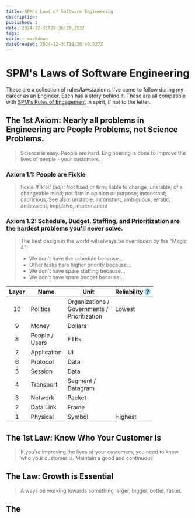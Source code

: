 ```yaml
---
title: SPM's Laws of Software Engineering
description: 
published: 1
date: 2024-12-31T20:36:20.253Z
tags: 
editor: markdown
dateCreated: 2024-12-31T19:20:49.527Z
---
```


# SPM's Laws of Software Engineering

These are a collection of rules/laws/axioms I've come to follow during my career as an Engineer.  Each has a story behind it.  These are all compatible with [SPM's Rules of Engagement](/laws/spms-roes) in spirit, if not to the letter.


## The 1st Axiom: Nearly all problems in Engineering are People Problems, not Science Problems.

> Science is easy.  People are hard.  Engineering is done to improve the lives of people - your customers.  

### Axiom 1.1: People are Fickle

> fickle /fĭk′əl/ (adj): Not fixed or firm; liable to change; unstable; of a changeable mind; not firm in opinion or purpose; inconstant; capricious. 
> See also: unstable, inconstant, ambiguous, erratic, ambivalent, impulsive, impermanent

### Axiom 1.2: Schedule, Budget, Staffing, and Prioritization are the hardest problems you'll never solve.
> The best design in the world will always be overridden by the "Magic 4":
> * We don't have the schedule because...
> * Other tasks hare higher priority because...
> * We don't have spare staffing because...
> * We don't have spare budget because...

| Layer | Name        | Unit    | <span title="Also known as the 'probability of everything going right'" >Reliability <span style="background: #87CEFA; border-radius:10px; padding: 0 3px 0 3px;">?</span></span> |
|:-----:|-------------|---------|---|
| 10    | Politics    | Organizations /<br/>Governments /<br/>Prioritization | Lowest |
| 9     | Money       | Dollars |
| 8     | People /<br/>Users    | FTEs |
| 7     | Application | UI      |
| 6     | Protocol    | Data    |
| 5     | Session     | Data    |
| 4     | Transport   | Segment /<br/>Datagram |
| 3     | Network     | Packet  |
| 2     | Data Link   | Frame   | 
| 1     | Physical    | Symbol  | Highest |



## The 1st Law: Know Who Your Customer Is

> If you're improving the lives of your customers, you need to know who your customer is.  Maintain a good and continuous
 

## The Law: Growth is Essential
> Always be working towards something larger, bigger, better, faster.

## The  